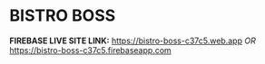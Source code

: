 # BISTRO BOSS

**FIREBASE LIVE SITE LINK:** https://bistro-boss-c37c5.web.app  *OR*  https://bistro-boss-c37c5.firebaseapp.com
